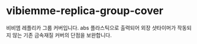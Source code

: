 # vibiemme-replica-group-cover
비비엠 레플리카 그룹 커버입니다. abs 플라스틱으로 출력되어 외장 샷타이머가 작동되지 않는 기존 금속재질 커버의 단점을 보완합니다.
